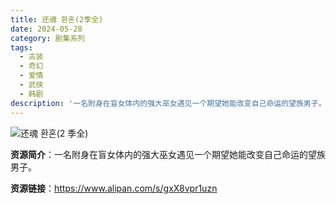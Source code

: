 ```yaml
---
title: 还魂 환혼(2季全)
date: 2024-05-28
category: 剧集系列
tags:
  - 古装
  - 奇幻
  - 爱情
  - 武侠
  - 韩剧
description: '一名附身在盲女体内的强大巫女遇见一个期望她能改变自己命运的望族男子。'
---
```


![还魂 환혼(2 季全)](https://front-wordpress.fashionguide.com.tw/wp-content/uploads/2022/06/1-5-1024x538.jpg)

**资源简介**：一名附身在盲女体内的强大巫女遇见一个期望她能改变自己命运的望族男子。

**资源链接**：https://www.alipan.com/s/gxX8vpr1uzn
